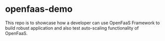 # openfaas-demo

This repo is to showcase how a developer can use OpenFaaS Framework to build robust application and also test auto-scaling functionality of OpenFaaS.
